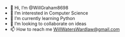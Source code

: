 - 👋 Hi, I’m @WillGraham8698
- 👀 I’m interested in Computer Science
- 🌱 I’m currently learning Python
- 💞️ I’m looking to collaborate on ideas
- 📫 How to reach me WillWatersWardlaw@gmail.com

<!---
WillGraham8698/WillGraham8698 is a ✨ special ✨ repository because its `README.md` (this file) appears on your GitHub profile.
You can click the Preview link to take a look at your changes.
--->
